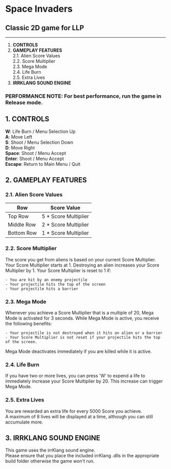 # Space Invaders
## Classic 2D game for LLP
-------------------

1. **CONTROLS**
2. **GAMEPLAY FEATURES**  
    2.1. Alien Score Values  
    2.2. Score Multiplier  
    2.3. Mega Mode  
    2.4. Life Burn  
    2.5. Extra Lives  
3. **IRRKLANG SOUND ENGINE**

### PERFORMANCE NOTE: For best performance, run the game in Release mode.

## 1. CONTROLS
**W**: 		Life Burn / Menu Selection Up  
**A**: 		Move Left  
**S**: 		Shoot / Menu Selection Down  
**D**: 		Move Right  
**Space**:	Shoot / Menu Accept  
**Enter**:	Shoot / Menu Accept  
**Escape**:	Return to Main Menu / Quit   

## 2. GAMEPLAY FEATURES
### 2.1. Alien Score Values
|Row        |Score Value
|-----------|----------------------|
|Top Row 	| 5 * Score Multiplier |
|Middle Row	| 2 * Score Multiplier |
|Bottom Row	| 1 * Score Multiplier |

### 2.2. Score Multiplier
The score you get from aliens is based on your current Score Multiplier.
Your Score Multiplier starts at 1. Destroying an alien increases your Score Multiplier by 1.
Your Score Multiplier is reset to 1 if:  
  
    - You are hit by an enemy projectile  
    - Your projectile hits the top of the screen  
    - Your projectile hits a barrier  

### 2.3. Mega Mode
Whenever you achieve a Score Multiplier that is a multiple of 20, Mega Mode is activated for 3 seconds.
While Mega Mode is active, you receive the following benefits:  
  
	- Your projectile is not destroyed when it hits an alien or a barrier  
	- Your Score Multiplier is not reset if your projectile hits the top of the screen.  

Mega Mode deactivates immediately if you are killed while it is active.

### 2.4. Life Burn
If you have two or more lives, you can press 'W' to expend a life to immediately increase your Score Multiplier by 20. This increase can trigger Mega Mode.

### 2.5. Extra Lives
You are rewarded an extra life for every 5000 Score you achieve.  
A maximum of 8 lives will be displayed at a time, although you can still accumulate more.

## 3. IRRKLANG SOUND ENGINE
This game uses the irrKlang sound engine.  
Please ensure that you place the included irrKlang .dlls in the appropriate build folder otherwise the game won't run.